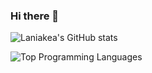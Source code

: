### Hi there 👋

<!--
**skysaver00/skysaver00** is a ✨ _special_ ✨ repository because its `README.md` (this file) appears on your GitHub profile.

Here are some ideas to get you started:

- 🔭 I’m currently working on ...
- 🌱 I’m currently learning ...
- 👯 I’m looking to collaborate on ...
- 🤔 I’m looking for help with ...
- 💬 Ask me about ...
- 📫 How to reach me: ...
- 😄 Pronouns: ...
- ⚡ Fun fact: ...
-->

![Laniakea's GitHub stats](https://github-readme-stats.vercel.app/api?username=skysaver00&show_icons=true&theme=gruvbox)  
  
![Top Programming Languages](https://github-readme-stats.vercel.app/api/top-langs/?username=skysaver00&layout=compact&theme=gruvbox)
